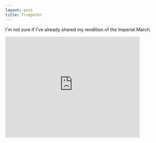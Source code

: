 ```yaml
---
layout: post
title: Trumpeter
---
```


I'm not sure if I've already shared my rendition of the Imperial March.

<iframe width="420" height="315" src="http://www.youtube.com/embed/ZiXNUzFYvmw" frameborder="0" allowfullscreen></iframe>